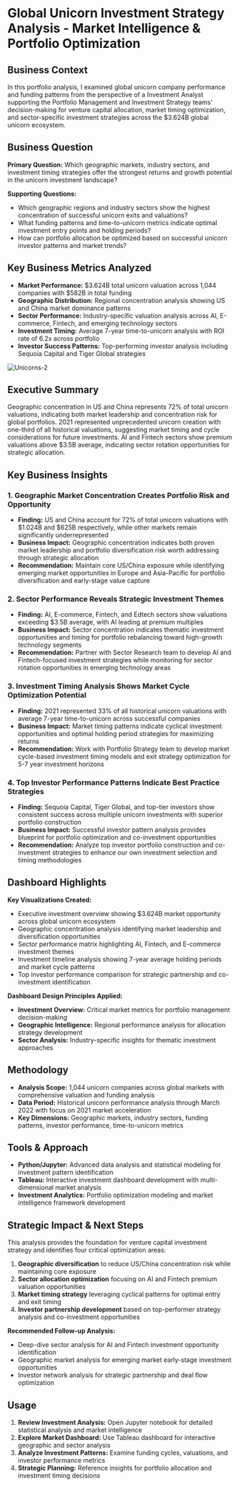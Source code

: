 # Global Unicorn Investment Strategy Analysis - Market Intelligence & Portfolio Optimization

## Business Context
In this portfolio analysis, I examined global unicorn company performance and funding patterns from the perspective of a Investment Analyst supporting the Portfolio Management and Investment Strategy teams' decision-making for venture capital allocation, market timing optimization, and sector-specific investment strategies across the $3.624B global unicorn ecosystem.

## Business Question
**Primary Question:** Which geographic markets, industry sectors, and investment timing strategies offer the strongest returns and growth potential in the unicorn investment landscape?

**Supporting Questions:**
- Which geographic regions and industry sectors show the highest concentration of successful unicorn exits and valuations?
- What funding patterns and time-to-unicorn metrics indicate optimal investment entry points and holding periods?
- How can portfolio allocation be optimized based on successful unicorn investor patterns and market trends?

## Key Business Metrics Analyzed
- **Market Performance:** $3.624B total unicorn valuation across 1,044 companies with $582B in total funding
- **Geographic Distribution:** Regional concentration analysis showing US and China market dominance patterns
- **Sector Performance:** Industry-specific valuation analysis across AI, E-commerce, Fintech, and emerging technology sectors
- **Investment Timing:** Average 7-year time-to-unicorn analysis with ROI rate of 6.2x across portfolio
- **Investor Success Patterns:** Top-performing investor analysis including Sequoia Capital and Tiger Global strategies

![Unicorns-2](https://user-images.githubusercontent.com/81607668/164443885-986bf154-9884-4312-b7cd-a1e128ee24b2.png)

## Executive Summary
Geographic concentration in US and China represents 72% of total unicorn valuations, indicating both market leadership and concentration risk for global portfolios. 2021 represented unprecedented unicorn creation with one-third of all historical valuations, suggesting market timing and cycle considerations for future investments. AI and Fintech sectors show premium valuations above $3.5B average, indicating sector rotation opportunities for strategic allocation.

## Key Business Insights

### 1. Geographic Market Concentration Creates Portfolio Risk and Opportunity
- **Finding:** US and China account for 72% of total unicorn valuations with $1.024B and $625B respectively, while other markets remain significantly underrepresented
- **Business Impact:** Geographic concentration indicates both proven market leadership and portfolio diversification risk worth addressing through strategic allocation
- **Recommendation:** Maintain core US/China exposure while identifying emerging market opportunities in Europe and Asia-Pacific for portfolio diversification and early-stage value capture

### 2. Sector Performance Reveals Strategic Investment Themes
- **Finding:** AI, E-commerce, Fintech, and Edtech sectors show valuations exceeding $3.5B average, with AI leading at premium multiples
- **Business Impact:** Sector concentration indicates thematic investment opportunities and timing for portfolio rebalancing toward high-growth technology segments
- **Recommendation:** Partner with Sector Research team to develop AI and Fintech-focused investment strategies while monitoring for sector rotation opportunities in emerging technology areas

### 3. Investment Timing Analysis Shows Market Cycle Optimization Potential
- **Finding:** 2021 represented 33% of all historical unicorn valuations with average 7-year time-to-unicorn across successful companies
- **Business Impact:** Market timing patterns indicate cyclical investment opportunities and optimal holding period strategies for maximizing returns
- **Recommendation:** Work with Portfolio Strategy team to develop market cycle-based investment timing models and exit strategy optimization for 5-7 year investment horizons

### 4. Top Investor Performance Patterns Indicate Best Practice Strategies
- **Finding:** Sequoia Capital, Tiger Global, and top-tier investors show consistent success across multiple unicorn investments with superior portfolio construction
- **Business Impact:** Successful investor pattern analysis provides blueprint for portfolio optimization and co-investment opportunities
- **Recommendation:** Analyze top investor portfolio construction and co-investment strategies to enhance our own investment selection and timing methodologies

## Dashboard Highlights
**Key Visualizations Created:**
- Executive investment overview showing $3.624B market opportunity across global unicorn ecosystem
- Geographic concentration analysis identifying market leadership and diversification opportunities
- Sector performance matrix highlighting AI, Fintech, and E-commerce investment themes
- Investment timeline analysis showing 7-year average holding periods and market cycle patterns
- Top investor performance comparison for strategic partnership and co-investment identification

**Dashboard Design Principles Applied:**
- **Investment Overview:** Critical market metrics for portfolio management decision-making
- **Geographic Intelligence:** Regional performance analysis for allocation strategy development
- **Sector Analysis:** Industry-specific insights for thematic investment approaches

## Methodology
- **Analysis Scope:** 1,044 unicorn companies across global markets with comprehensive valuation and funding analysis
- **Data Period:** Historical unicorn performance analysis through March 2022 with focus on 2021 market acceleration
- **Key Dimensions:** Geographic markets, industry sectors, funding patterns, investor performance, time-to-unicorn metrics

## Tools & Approach
- **Python/Jupyter:** Advanced data analysis and statistical modeling for investment pattern identification
- **Tableau:** Interactive investment dashboard development with multi-dimensional market analysis
- **Investment Analytics:** Portfolio optimization modeling and market intelligence framework development

## Strategic Impact & Next Steps
This analysis provides the foundation for venture capital investment strategy and identifies four critical optimization areas:

1. **Geographic diversification** to reduce US/China concentration risk while maintaining core exposure
2. **Sector allocation optimization** focusing on AI and Fintech premium valuation opportunities
3. **Market timing strategy** leveraging cyclical patterns for optimal entry and exit timing
4. **Investor partnership development** based on top-performer strategy analysis and co-investment opportunities

**Recommended Follow-up Analysis:**
- Deep-dive sector analysis for AI and Fintech investment opportunity identification
- Geographic market analysis for emerging market early-stage investment opportunities  
- Investor network analysis for strategic partnership and deal flow optimization


## Usage
1. **Review Investment Analysis:** Open Jupyter notebook for detailed statistical analysis and market intelligence
2. **Explore Market Dashboard:** Use Tableau dashboard for interactive geographic and sector analysis
3. **Analyze Investment Patterns:** Examine funding cycles, valuations, and investor performance metrics
4. **Strategic Planning:** Reference insights for portfolio allocation and investment timing decisions

